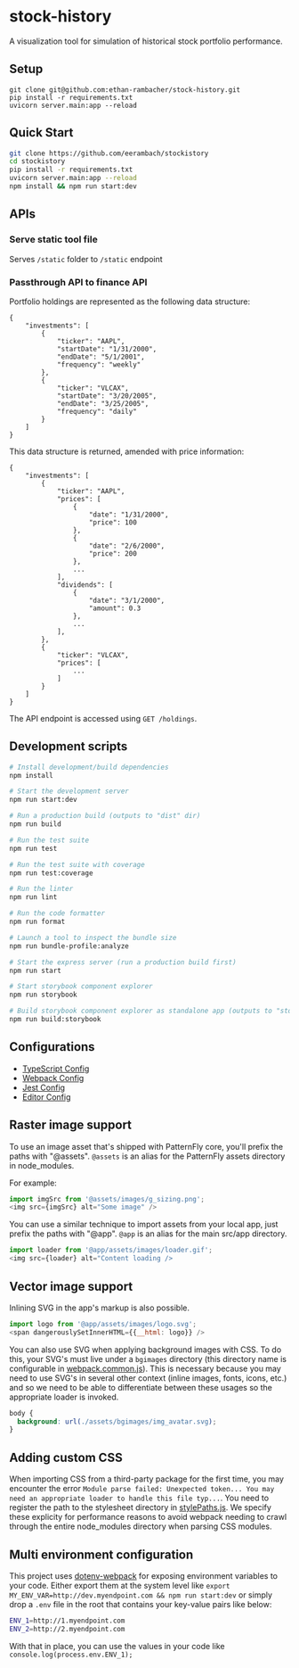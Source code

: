 # stock-history
A visualization tool for simulation of historical stock portfolio performance. 

## Setup
```
git clone git@github.com:ethan-rambacher/stock-history.git
pip install -r requirements.txt
uvicorn server.main:app --reload
```

## Quick Start

```bash
git clone https://github.com/eerambach/stockistory
cd stockistory
pip install -r requirements.txt
uvicorn server.main:app --reload
npm install && npm run start:dev
```

## APIs
### Serve static tool file
Serves `/static` folder to `/static` endpoint
### Passthrough API to finance API
Portfolio holdings are represented as the following data structure:
```
{
    "investments": [
        {
            "ticker": "AAPL",
            "startDate": "1/31/2000",
            "endDate": "5/1/2001",
            "frequency": "weekly"
        },
        {
            "ticker": "VLCAX",
            "startDate": "3/20/2005",
            "endDate": "3/25/2005",
            "frequency": "daily"
        }
    ]
}
```
This data structure is returned, amended with price information:
```
{
    "investments": [
        {
            "ticker": "AAPL",
            "prices": [
                {
                    "date": "1/31/2000",
                    "price": 100
                },
                {
                    "date": "2/6/2000",
                    "price": 200
                },
                ...
            ],
            "dividends": [
                {
                    "date": "3/1/2000",
                    "amount": 0.3
                },
                ...
            ],
        },
        {
            "ticker": "VLCAX",
            "prices": [
                ...
            ]
        }
    ]
}
```

The API endpoint is accessed using `GET /holdings`.

## Development scripts
```sh
# Install development/build dependencies
npm install

# Start the development server
npm run start:dev

# Run a production build (outputs to "dist" dir)
npm run build

# Run the test suite
npm run test

# Run the test suite with coverage
npm run test:coverage

# Run the linter
npm run lint

# Run the code formatter
npm run format

# Launch a tool to inspect the bundle size
npm run bundle-profile:analyze

# Start the express server (run a production build first)
npm run start

# Start storybook component explorer
npm run storybook

# Build storybook component explorer as standalone app (outputs to "storybook-static" dir)
npm run build:storybook
```

## Configurations
* [TypeScript Config](./tsconfig.json)
* [Webpack Config](./webpack.common.js)
* [Jest Config](./jest.config.js)
* [Editor Config](./.editorconfig)

## Raster image support

To use an image asset that's shipped with PatternFly core, you'll prefix the paths with "@assets". `@assets` is an alias for the PatternFly assets directory in node_modules.

For example:
```js
import imgSrc from '@assets/images/g_sizing.png';
<img src={imgSrc} alt="Some image" />
```

You can use a similar technique to import assets from your local app, just prefix the paths with "@app". `@app` is an alias for the main src/app directory.

```js
import loader from '@app/assets/images/loader.gif';
<img src={loader} alt="Content loading />
```

## Vector image support
Inlining SVG in the app's markup is also possible.

```js
import logo from '@app/assets/images/logo.svg';
<span dangerouslySetInnerHTML={{__html: logo}} />
```

You can also use SVG when applying background images with CSS. To do this, your SVG's must live under a `bgimages` directory (this directory name is configurable in [webpack.common.js](./webpack.common.js#L5)). This is necessary because you may need to use SVG's in several other context (inline images, fonts, icons, etc.) and so we need to be able to differentiate between these usages so the appropriate loader is invoked.
```css
body {
  background: url(./assets/bgimages/img_avatar.svg);
}
```

## Adding custom CSS
When importing CSS from a third-party package for the first time, you may encounter the error `Module parse failed: Unexpected token... You may need an appropriate loader to handle this file typ...`. You need to register the path to the stylesheet directory in [stylePaths.js](./stylePaths.js). We specify these explicity for performance reasons to avoid webpack needing to crawl through the entire node_modules directory when parsing CSS modules.



## Multi environment configuration
This project uses [dotenv-webpack](https://www.npmjs.com/package/dotenv-webpack) for exposing environment variables to your code. Either export them at the system level like `export MY_ENV_VAR=http://dev.myendpoint.com && npm run start:dev` or simply drop a `.env` file in the root that contains your key-value pairs like below:

```sh
ENV_1=http://1.myendpoint.com
ENV_2=http://2.myendpoint.com
```

With that in place, you can use the values in your code like `console.log(process.env.ENV_1);`
